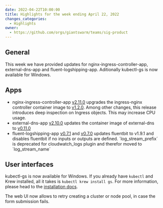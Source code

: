 ```yaml
---
date: 2022-04-22T10:00:00
title: Highlights for the week ending April 22, 2022
changes_categories:
  - Highlights
owner:
  - https://github.com/orgs/giantswarm/teams/sig-product
---
```


## General
This week we have provided updates for nginx-ingress-controller-app, external-dns-app and fluent-logshipping-app. Aditionally kubectl-gs is now available for Windows.

## Apps
- nginx-ingress-controller-app [v2.11.0](https://github.com/giantswarm/nginx-ingress-controller-app/blob/master/CHANGELOG.md#2110---2022-04-22) upgrades the ingress-nginx controller container image to [v1.2.0](https://github.com/kubernetes/ingress-nginx/blob/main/Changelog.md#120). Among other changes, this release introduces deep inspection on Ingress objects. This may increase CPU usage.
- external-dns-app [v2.10.0](https://github.com/giantswarm/external-dns-app/blob/master/CHANGELOG.md#2100---2022-04-20) updates the container image of external-dns to [v0.11.0](https://github.com/kubernetes-sigs/external-dns/releases/tag/v0.11.0)
- fluent-logshipping-app [v0.7.1](https://github.com/giantswarm/fluent-logshipping-app/blob/master/CHANGELOG.md#071---2022-04-20) and [v0.7.0](https://github.com/giantswarm/fluent-logshipping-app/blob/master/CHANGELOG.md#070---2022-04-19) updates fluentbit to v1.9.1 and disables fluentbit if no inputs or outputs are defined. ´log_stream_prefix´ is deprecated for cloudwatch_logs plugin and therefor moved to ´log_stream_name´

## User interfaces

kubectl-gs is now available for Windows. If you already have `kubectl` and Krew installed, all it takes is `kubectl krew install gs`. For more information, please head to the [installation docs](https://docs.giantswarm.io/ui-api/kubectl-gs/installation/).

The web UI now allows to retry creating a cluster or node pool, in case the form submission fails.

